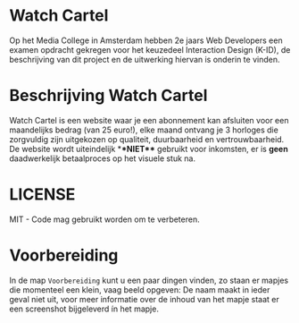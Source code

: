 # Watch Cartel

Op het Media College in Amsterdam hebben 2e jaars Web Developers een examen opdracht gekregen voor het keuzedeel Interaction Design (K-ID), de beschrijving van dit project en de uitwerking hiervan is onderin te vinden.

# Beschrijving Watch Cartel

Watch Cartel is een website waar je een abonnement kan afsluiten voor een maandelijks bedrag (van 25 euro!), elke maand ontvang je 3 horloges die zorgvuldig zijn uitgekozen op qualiteit, duurbaarheid en vertrouwbaarheid. De website wordt uiteindelijk \***\*NIET\*\*** gebruikt voor inkomsten, er is **geen** daadwerkelijk betaalproces op het visuele stuk na.

# LICENSE

MIT - Code mag gebruikt worden om te verbeteren.

# Voorbereiding

In de map `Voorbereiding` kunt u een paar dingen vinden, zo staan er mapjes die momenteel een klein, vaag beeld opgeven: De naam maakt in ieder geval niet uit, voor meer informatie over de inhoud van het mapje staat er een screenshot bijgeleverd ín het mapje.
